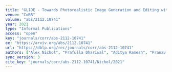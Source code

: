 ```yaml
---
title: "GLIDE - Towards Photorealistic Image Generation and Editing with Text-Guided Diffusion Models."
venue: "CoRR"
volume: "abs/2112.10741"
year: 2021
type: "Informal Publications"
access: "open"
key: "journals/corr/abs-2112-10741"
ee: "https://arxiv.org/abs/2112.10741"
url: "https://dblp.org/rec/journals/corr/abs-2112-10741"
authors: ["Alex Nichol", "Prafulla Dhariwal", "Aditya Ramesh", "Pranav Shyam", "Pamela Mishkin", "Bob McGrew", "Ilya Sutskever", "Mark Chen"]
sync_version: 3
cite_key: "journals/corr/abs-2112-10741/Nichol/2021"
---
```

